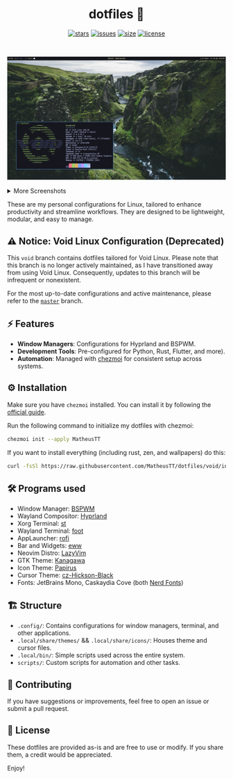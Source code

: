 <div align="center">

# dotfiles 🐧
[![stars](https://img.shields.io/github/stars/MatheusTT/dotfiles?color=7E9CD8&style=for-the-badge)](https://github.com/MatheusTT/dotfiles/stargazers)
[![issues](https://img.shields.io/github/issues/MatheusTT/dotfiles?color=FF5D62&style=for-the-badge)](https://github.com/MatheusTT/dotfiles/issues)
[![size](https://img.shields.io/github/repo-size/MatheusTT/dotfiles?color=76946A&style=for-the-badge)](https://github.com/MatheusTT/dotfiles)
[![license](https://img.shields.io/github/license/MatheusTT/dotfiles?color=957FB8&style=for-the-badge)](https://github.com/MatheusTT/dotfiles/blob/master/LICENSE)

</div>

<br>

![](./assets/screenshots/0.jpg)

<details>
<summary>More Screenshots</summary>
  <img src="./assets/screenshots/1.jpg"/>
  <img src="./assets/screenshots/2.jpg"/>
  <img src="./assets/screenshots/3.jpg"/>
</details>


These are my personal configurations for Linux, tailored to enhance productivity and streamline workflows.
They are designed to be lightweight, modular, and easy to manage.

## ⚠️ Notice: Void Linux Configuration (Deprecated)

This `void` branch contains dotfiles tailored for Void Linux. Please note that this branch is no longer actively maintained, as I have transitioned away from using Void Linux. Consequently, updates to this branch will be infrequent or nonexistent.

For the most up-to-date configurations and active maintenance, please refer to the [`master`](https://github.com/MatheusTT/dotfiles/tree/master) branch.

## ⚡ Features
- **Window Managers**: Configurations for Hyprland and BSPWM.
- **Development Tools**: Pre-configured for Python, Rust, Flutter, and more).
- **Automation**: Managed with [chezmoi](https://www.chezmoi.io/) for consistent setup across systems.

## ⚙ Installation
Make sure you have `chezmoi` installed. You can install it by following the [official guide](https://www.chezmoi.io/install/).

Run the following command to initialize my dotfiles with chezmoi:
  ```bash
  chezmoi init --apply MatheusTT
  ```

If you want to install everything (including rust, zen, and wallpapers) do this:
  ```bash
  curl -fsSl https://raw.githubusercontent.com/MatheusTT/dotfiles/void/install.sh | sh
  ```

## 🛠 Programs used
- Window Manager: [BSPWM](https://github.com/baskerville/bspwm)
- Wayland Compositor: [Hyprland](https://hyprland.org/)
- Xorg Terminal: [st](https://github.com/bakkeby/st-flexipatch)
- Wayland Terminal: [foot](https://codeberg.org/dnkl/foot)
- AppLauncher: [rofi](https://github.com/lbonn/rofi)
- Bar and Widgets: [eww](https://github.com/elkowar/eww)
- Neovim Distro: [LazyVim](https://www.lazyvim.org/)
- GTK Theme: [Kanagawa](https://www.pling.com/p/1810560/)
- Icon Theme: [Papirus](https://github.com/PapirusDevelopmentTeam/papirus-icon-theme/)
- Cursor Theme: [cz-Hickson-Black](https://www.gnome-look.org/p/1503665)
- Fonts: JetBrains Mono, Caskaydia Cove (both [Nerd Fonts](https://www.nerdfonts.com/))

## 🏗 Structure
- `.config/`: Contains configurations for window managers, terminal, and other applications.
- `.local/share/themes/` && `.local/share/icons/`: Houses theme and cursor files.
- `.local/bin/`: Simple scripts used across the entire system.
- `scripts/`: Custom scripts for automation and other tasks.

## 🤝 Contributing
If you have suggestions or improvements, feel free to open an issue or submit a pull request.

## 📜 License
These dotfiles are provided as-is and are free to use or modify.
If you share them, a credit would be appreciated.

Enjoy!

